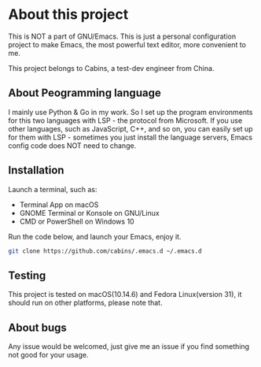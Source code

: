 # About this project

This is NOT a part of GNU/Emacs.  This is just a personal configuration project to make Emacs, the most powerful text editor, more convenient to me.

This project belongs to Cabins, a test-dev engineer from China.

## About Peogramming language

I mainly use Python & Go in my work.  So I set up the program environments for this two languages with LSP - the protocol from Microsoft.  If you use other languages, such as JavaScript, C++, and so on, you can easily set up for them with LSP - sometimes you just install the language servers, Emacs config code does NOT need to change.

## Installation

Launch a terminal, such as:

- Terminal App on macOS
- GNOME Terminal or Konsole on GNU/Linux
- CMD or PowerShell on Windows 10

Run the code below, and launch your Emacs, enjoy it.

```bash
git clone https://github.com/cabins/.emacs.d ~/.emacs.d
```

## Testing

This project is tested on macOS(10.14.6) and Fedora Linux(version 31), it should run on other platforms, please note that.

## About bugs

Any issue would be welcomed, just give me an issue if you find something not good for your usage.

